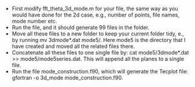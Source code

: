 
* First modify fft_theta_3d_mode.m for your file, the same way as you would have done for the 2d case, e.g., number of points, file names, mode number etc.
* Run the file, and it should generate 99 files in the folder.
* Move all these files to a new folder to keep your current folder tidy, e., by running mv 3dmode*.dat mode5/. Here mode5 is the directory that I have created and moved all the related files there.
* Concatenate all these files to one single file by: cat mode5/3dmode*.dat >> mode5/mode5series.dat. This will append all the planes to a single file.
* Run the file mode_construction.f90, which will generate the Tecplot file: gfortran -o 3d_mode mode_construction.f90.
